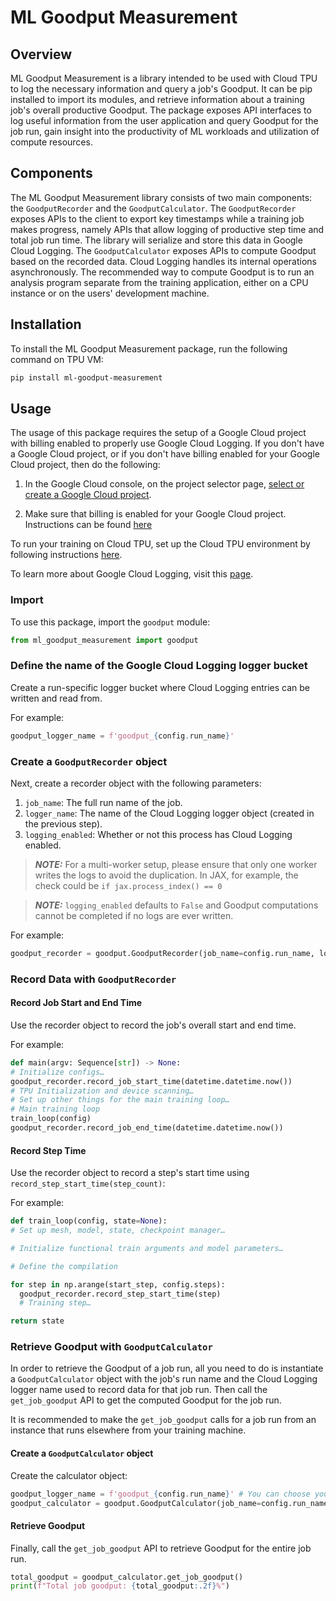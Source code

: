 <!--
 Copyright 2023 Google LLC

 Licensed under the Apache License, Version 2.0 (the "License");
 you may not use this file except in compliance with the License.
 You may obtain a copy of the License at

      https://www.apache.org/licenses/LICENSE-2.0

 Unless required by applicable law or agreed to in writing, software
 distributed under the License is distributed on an "AS IS" BASIS,
 WITHOUT WARRANTIES OR CONDITIONS OF ANY KIND, either express or implied.
 See the License for the specific language governing permissions and
 limitations under the License.
 -->
# ML Goodput Measurement

## Overview

 ML Goodput Measurement is a library intended to be used with Cloud TPU to log the
 necessary information and query a job's Goodput. It can be pip installed to
 import its modules, and retrieve information about a training job's overall
 productive Goodput. The package exposes API interfaces to log useful
 information from the user application and query Goodput for the job run, gain
 insight into the productivity of ML workloads and utilization of compute
 resources.

## Components


 The ML Goodput Measurement library consists of two main components: 
 the `GoodputRecorder` and the `GoodputCalculator`. The `GoodputRecorder`
 exposes APIs to the client to export key timestamps while a training job makes
 progress, namely APIs that allow logging of productive step time and total job
 run time. The library will serialize and store this data in Google Cloud
 Logging. The `GoodputCalculator` exposes APIs to compute Goodput based on the
 recorded data. Cloud Logging handles its internal operations asynchronously.
 The recommended way to compute Goodput is to run an analysis program separate
 from the training application, either on a CPU instance or on the users'
 development machine.

## Installation

 To install the ML Goodput Measurement package, run the following command on TPU VM:

 ```bash
 pip install ml-goodput-measurement
 ```

## Usage

The usage of this package requires the setup of a Google Cloud project with
billing enabled to properly use Google Cloud Logging. If you don't have a Google
Cloud project, or if you don't have billing enabled for your Google Cloud
project, then do the following:

1. In the Google Cloud console, on the project selector page,
 [select or create a Google Cloud project](https://cloud.google.com/resource-manager/docs/creating-managing-projects).

2. Make sure that billing is enabled for your Google Cloud project. Instructions can be found [here](https://cloud.google.com/billing/docs/how-to/verify-billing-enabled#console)

To run your training on Cloud TPU, set up the Cloud TPU environment by following
instructions [here](https://cloud.google.com/tpu/docs/setup-gcp-account).

To learn more about Google Cloud Logging, visit this [page](https://cloud.google.com/logging/docs).


### Import

 To use this package, import the `goodput` module:


 ```python
 from ml_goodput_measurement import goodput
 ```

### Define the name of the Google Cloud Logging logger bucket

 Create a run-specific logger bucket where Cloud Logging entries can be written and read from.

 For example:

 ```python
 goodput_logger_name = f'goodput_{config.run_name}'
 ```

### Create a `GoodputRecorder` object

 Next, create a recorder object with the following parameters:

 1. `job_name`: The full run name of the job.
 2. `logger_name`: The name of the Cloud Logging logger object (created in the previous step).
 3. `logging_enabled`: Whether or not this process has Cloud Logging enabled.

 
 
  > **_NOTE:_** For a multi-worker setup, please ensure that only one worker
   writes the logs to avoid the duplication. In JAX, for example, the check 
   could be `if jax.process_index() == 0`


  > **_NOTE:_** `logging_enabled` defaults to `False` and Goodput computations cannot be completed if no logs are ever written.

 For example:


 ```python
 goodput_recorder = goodput.GoodputRecorder(job_name=config.run_name, logger_name=goodput_logger_name, logging_enabled=(jax.process_index() == 0))
 ```


### Record Data with `GoodputRecorder`

#### Record Job Start and End Time

 Use the recorder object to record the job's overall start and end time.
 
 For example:

 ```python
 def main(argv: Sequence[str]) -> None:
 # Initialize configs…
 goodput_recorder.record_job_start_time(datetime.datetime.now())
 # TPU Initialization and device scanning…
 # Set up other things for the main training loop…
 # Main training loop
 train_loop(config)
 goodput_recorder.record_job_end_time(datetime.datetime.now())
 ```


#### Record Step Time

 Use the recorder object to record a step's start time using `record_step_start_time(step_count)`:

For example:

 ```python
 def train_loop(config, state=None):
 # Set up mesh, model, state, checkpoint manager…

 # Initialize functional train arguments and model parameters…

 # Define the compilation

 for step in np.arange(start_step, config.steps):
   goodput_recorder.record_step_start_time(step)
   # Training step…

 return state
 ```

### Retrieve Goodput with `GoodputCalculator`

In order to retrieve the Goodput of a job run, all you need to do is instantiate
a `GoodputCalculator` object with the job's run name and the Cloud Logging
logger name used to record data for that job run. Then call the `get_job_goodput`
API to get the computed Goodput for the job run. 

It is recommended to make the `get_job_goodput` calls for a job run from an
instance that runs elsewhere from your training machine.


#### Create a `GoodputCalculator` object

Create the calculator object:

```python
goodput_logger_name = f'goodput_{config.run_name}' # You can choose your own logger name.
goodput_calculator = goodput.GoodputCalculator(job_name=config.run_name, logger_name=goodput_logger_name)
```

#### Retrieve Goodput

Finally, call the `get_job_goodput` API to retrieve Goodput for the entire job run.

```python
total_goodput = goodput_calculator.get_job_goodput()
print(f"Total job goodput: {total_goodput:.2f}%")
```

